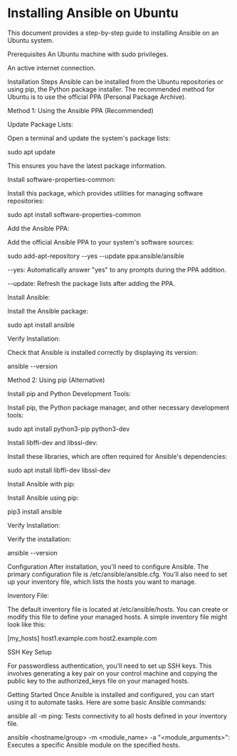 # Installing Ansible on Ubuntu
This document provides a step-by-step guide to installing Ansible on an Ubuntu system.

Prerequisites
An Ubuntu machine with sudo privileges.

An active internet connection.

Installation Steps
Ansible can be installed from the Ubuntu repositories or using pip, the Python package installer. The recommended method for Ubuntu is to use the official PPA (Personal Package Archive).

Method 1: Using the Ansible PPA (Recommended)

Update Package Lists:

Open a terminal and update the system's package lists:

sudo apt update

This ensures you have the latest package information.

Install software-properties-common:

Install this package, which provides utilities for managing software repositories:

sudo apt install software-properties-common

Add the Ansible PPA:

Add the official Ansible PPA to your system's software sources:

sudo add-apt-repository --yes --update ppa:ansible/ansible

--yes: Automatically answer "yes" to any prompts during the PPA addition.

--update: Refresh the package lists after adding the PPA.

Install Ansible:

Install the Ansible package:

sudo apt install ansible

Verify Installation:

Check that Ansible is installed correctly by displaying its version:

ansible --version

Method 2: Using pip (Alternative)

Install pip and Python Development Tools:

Install pip, the Python package manager, and other necessary development tools:

sudo apt install python3-pip python3-dev

Install libffi-dev and libssl-dev:

Install these libraries, which are often required for Ansible's dependencies:

sudo apt install libffi-dev libssl-dev

Install Ansible with pip:

Install Ansible using pip:

pip3 install ansible

Verify Installation:

Verify the installation:

ansible --version

Configuration
After installation, you'll need to configure Ansible. The primary configuration file is /etc/ansible/ansible.cfg. You'll also need to set up your inventory file, which lists the hosts you want to manage.

Inventory File:

The default inventory file is located at /etc/ansible/hosts. You can create or modify this file to define your managed hosts.  A simple inventory file might look like this:

[my_hosts]
host1.example.com
host2.example.com

SSH Key Setup

For passwordless authentication, you'll need to set up SSH keys.  This involves generating a key pair on your control machine and copying the public key to the authorized_keys file on your managed hosts.

Getting Started
Once Ansible is installed and configured, you can start using it to automate tasks.  Here are some basic Ansible commands:

ansible all -m ping:  Tests connectivity to all hosts defined in your inventory file.

ansible <hostname/group> -m <module_name> -a "<module_arguments>":  Executes a specific Ansible module on the specified hosts.
